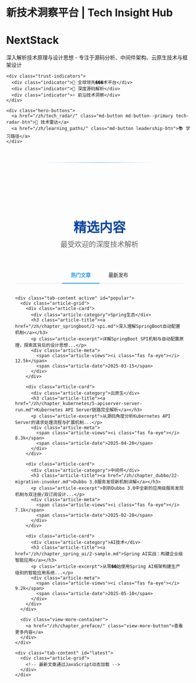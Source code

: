 # 新技术洞察平台 | Tech Insight Hub

<div class="leadership-banner">
  <div class="leadership-content">
    <h1 class="platform-title">NextStack</h1>
    <p class="leadership-subtitle">深入解析技术原理与设计思想 - 专注于源码分析、中间件架构、云原生技术与框架设计</p>
    
    <div class="trust-indicators">
      <div class="indicator">🚀 全球领先���术平台</div>
      <div class="indicator">🔬 深度源码解析</div>
      <div class="indicator">⚡ 前沿技术洞察</div>
    </div>
    
    <div class="hero-buttons">
      <a href="/zh/tech_radar/" class="md-button md-button--primary tech-radar-btn">🎯 技术雷达</a>
      <a href="/zh/learning_paths/" class="md-button leadership-btn">📚 学习路径</a>
    </div>
  </div>
</div>

<div class="section-divider"></div>

<section id="featured-content" class="content-section">
  <div class="section-header">
    <h2 class="section-title">精选内容</h2>
    <p class="section-subtitle">最受欢迎的深度技术解析</p>
  </div>
  
  <div class="content-tabs">
    <div class="tab-header">
      <button class="tab-button active" data-tab="popular">热门文章</button>
      <button class="tab-button" data-tab="latest">最新发布</button>
    </div>
    
    <div class="tab-content active" id="popular">
      <div class="article-grid">
        <div class="article-card">
          <div class="article-category">Spring生态</div>
          <h3 class="article-title"><a href="/zh/chapter_springboot/2-spi.md">深入理解SpringBoot自动配置机制</a></h3>
          <p class="article-excerpt">详解SpringBoot SPI机制与自动配置原理，探索其背后的设计思想...</p>
          <div class="article-meta">
            <span class="article-views"><i class="fas fa-eye"></i> 12.5k</span>
            <span class="article-date">2025-03-15</span>
          </div>
        </div>
        
        <div class="article-card">
          <div class="article-category">云原生</div>
          <h3 class="article-title"><a href="/zh/chapter_kubernetes/5-apiserver-server-run.md">Kubernetes API Server链路完全解析</a></h3>
          <p class="article-excerpt">从源码角度分析Kubernetes API Server的请求处理流程与扩展机制...</p>
          <div class="article-meta">
            <span class="article-views"><i class="fas fa-eye"></i> 8.3k</span>
            <span class="article-date">2025-04-20</span>
          </div>
        </div>
        
        <div class="article-card">
          <div class="article-category">中间件</div>
          <h3 class="article-title"><a href="/zh/chapter_dubbo/22-migration-invoker.md">Dubbo 3.0服务发现新机制详解</a></h3>
          <p class="article-excerpt">剖析Dubbo 3.0中全新的应用级服务发现机制与双注册/双订阅设计...</p>
          <div class="article-meta">
            <span class="article-views"><i class="fas fa-eye"></i> 7.1k</span>
            <span class="article-date">2025-02-28</span>
          </div>
        </div>
        
        <div class="article-card">
          <div class="article-category">AI技术</div>
          <h3 class="article-title"><a href="/zh/chapter_spring_ai/2-sample.md">Spring AI实战：构建企业级智能应用</a></h3>
          <p class="article-excerpt">从零��始使用Spring AI框架构建生产级别的智能应用系统...</p>
          <div class="article-meta">
            <span class="article-views"><i class="fas fa-eye"></i> 9.2k</span>
            <span class="article-date">2025-05-10</span>
          </div>
        </div>
      </div>
      
      <div class="view-more-container">
        <a href="/zh/chapter_preface/" class="view-more-button">查看更多内容</a>
      </div>
    </div>
    
    <div class="tab-content" id="latest">
      <div class="article-grid">
        <!-- 最新文章通过JavaScript动态加载 -->
      </div>
    </div>
  </div>
</section>

<script>
document.addEventListener('DOMContentLoaded', function() {
  // 选项卡切换
  const tabButtons = document.querySelectorAll('.tab-button');
  const tabContents = document.querySelectorAll('.tab-content');
  
  tabButtons.forEach(button => {
    button.addEventListener('click', () => {
      tabButtons.forEach(btn => btn.classList.remove('active'));
      tabContents.forEach(content => content.classList.remove('active'));
      
      button.classList.add('active');
      const tabId = button.getAttribute('data-tab');
      document.getElementById(tabId).classList.add('active');
    });
  });
});
</script>

<style>
/* 主页样式 - 简化版 */
.content-section {
  max-width: 1200px;
  margin: 0 auto;
  padding: 3rem 1.5rem;
}

.section-header {
  text-align: center;
  margin-bottom: 3rem;
}

.section-title {
  font-size: 2.2rem;
  margin-bottom: 0.5rem;
  color: #0d47a1;
}

.section-subtitle {
  font-size: 1.2rem;
  color: #666;
  max-width: 700px;
  margin: 0 auto;
}

.content-tabs {
  margin-top: 2rem;
}

.tab-header {
  display: flex;
  justify-content: center;
  border-bottom: 2px solid #eee;
  margin-bottom: 2rem;
}

.tab-button {
  padding: 0.75rem 1.5rem;
  background: none;
  border: none;
  font-weight: 600;
  color: #666;
  cursor: pointer;
  position: relative;
  transition: all 0.3s ease;
}

.tab-button:after {
  content: "";
  position: absolute;
  bottom: -2px;
  left: 0;
  width: 100%;
  height: 2px;
  background-color: #2196f3;
  transform: scaleX(0);
  transition: transform 0.3s ease;
}

.tab-button.active {
  color: #2196f3;
}

.tab-button.active:after {
  transform: scaleX(1);
}

.tab-content {
  display: none;
}

.tab-content.active {
  display: block;
  animation: fadeIn 0.5s ease;
}

@keyframes fadeIn {
  from { opacity: 0; }
  to { opacity: 1; }
}

.article-grid {
  display: grid;
  grid-template-columns: repeat(auto-fill, minmax(280px, 1fr));
  gap: 2rem;
}

.article-card {
  background-color: white;
  border-radius: 8px;
  overflow: hidden;
  box-shadow: 0 3px 10px rgba(0,0,0,0.06);
  transition: transform 0.3s ease, box-shadow 0.3s ease;
}

.article-card:hover {
  transform: translateY(-5px);
  box-shadow: 0 8px 20px rgba(0,0,0,0.1);
}

.article-category {
  display: inline-block;
  background-color: #e3f2fd;
  color: #1976d2;
  padding: 0.25rem 0.75rem;
  font-size: 0.85rem;
  border-radius: 4px;
  margin: 1.25rem 1.25rem 0;
}

.article-title {
  padding: 0 1.25rem;
  margin: 0.75rem 0;
  font-size: 1.2rem;
  line-height: 1.4;
}

.article-title a {
  color: #333;
  text-decoration: none;
  transition: color 0.3s ease;
}

.article-title a:hover {
  color: #2196f3;
}

.article-excerpt {
  padding: 0 1.25rem;
  margin-bottom: 1rem;
  color: #666;
  font-size: 0.95rem;
  line-height: 1.6;
}

.article-meta {
  display: flex;
  justify-content: space-between;
  padding: 0.75rem 1.25rem;
  border-top: 1px solid #eee;
  color: #999;
  font-size: 0.85rem;
}

.view-more-container {
  text-align: center;
  margin-top: 2.5rem;
}

.view-more-button {
  display: inline-block;
  padding: 0.75rem 2rem;
  background-color: #2196f3;
  color: white;
  text-decoration: none;
  border-radius: 4px;
  font-weight: 600;
  transition: all 0.3s ease;
}

.view-more-button:hover {
  background-color: #1976d2;
  transform: translateY(-2px);
  box-shadow: 0 3px 8px rgba(0,0,0,0.1);
}

.section-divider {
  height: 3px;
  background: linear-gradient(90deg, transparent, rgba(33,150,243,0.3), transparent);
  margin: 3rem auto;
  width: 60%;
  max-width: 800px;
}

/* 响应式调整 */
@media (max-width: 768px) {
  .section-title {
    font-size: 1.8rem;
  }
  
  .tab-header {
    flex-direction: column;
    align-items: center;
  }
  
  .tab-button {
    margin-bottom: 0.5rem;
  }
}
</style>
